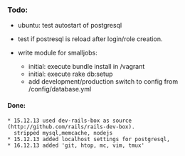 ### Todo:


   * ubuntu: test autostart of postgresql 
   * test if postresql is reload after login/role creation.
   * write module for smalljobs:

      * initial: execute bundle install in /vagrant
      * initial: execute rake db:setup 
      * add development/production switch to config from /config/database.yml


#### Done:

    * 15.12.13 used dev-rails-box as source (http://github.com/rails/rails-dev-box).
      stripped mysql,memcache, nodejs
    * 15.12.13 added localhost settings for postgresql, 
    * 16.12.13 added 'git, htop, mc, vim, tmux'
    
